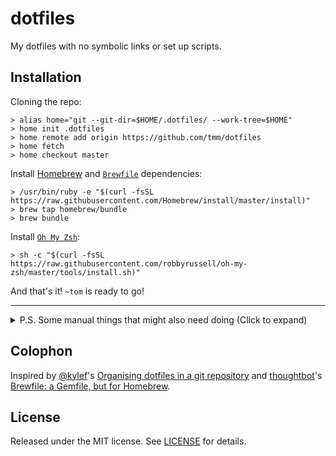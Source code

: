# dotfiles

My dotfiles with no symbolic links or set up scripts.

## Installation

Cloning the repo:

```shell
> alias home="git --git-dir=$HOME/.dotfiles/ --work-tree=$HOME"
> home init .dotfiles
> home remote add origin https://github.com/tmm/dotfiles
> home fetch
> home checkout master
```

Install [Homebrew](https://brew.sh/) and [`Brewfile`](https://github.com/tmm/dotfiles/blob/master/Brewfile) dependencies:

```shell
> /usr/bin/ruby -e "$(curl -fsSL https://raw.githubusercontent.com/Homebrew/install/master/install)"
> brew tap homebrew/bundle
> brew bundle
```

Install [`Oh My Zsh`](https://github.com/robbyrussell/oh-my-zsh):

```shell
> sh -c "$(curl -fsSL https://raw.githubusercontent.com/robbyrussell/oh-my-zsh/master/tools/install.sh)"
```

And that's it! `~tom` is ready to go!

---

<details>
    <summary>P.S. Some manual things that might also need doing (Click to expand)</summary>
    ✅ Install <a href="https://developer.apple.com/xcode/">Xcode</a><br>
    ✅ Install <a href="https://www.bywordapp.com/">Byword</a> from App Store<br>
    ✅ Set up <a href="https://github.com/pstadler/keybase-gpg-github">Keybase.io, GPG, & Git to sign commits on GitHub</a><br>
</details>

## Colophon 

Inspired by [@kylef](https://github.com/kylef/)'s [Organising dotfiles in a git repository](https://fuller.li/posts/organising-dotfiles-in-a-git-repository/) and [thoughtbot](https://thoughtbot.com/)'s [Brewfile: a Gemfile, but for Homebrew](https://robots.thoughtbot.com/brewfile-a-gemfile-but-for-homebrew).

## License

Released under the MIT license. See [LICENSE](https://github.com/tmm/dotfiles/blob/master/LICENSE) for details.
